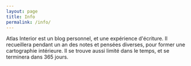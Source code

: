 ```yaml
---
layout: page
title: Info
permalink: /info/
---
```


Atlas Interior est un blog personnel, et une expérience d'écriture.
Il recueillera pendant un an des notes et pensées diverses, pour former une cartographie intérieure.
Il se trouve aussi limité dans le temps, et se terminera dans 365 jours.

